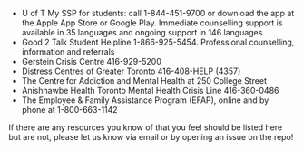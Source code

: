 
- U of T My SSP for students: call 1-844-451-9700 or download the app at the Apple App Store or Google Play. Immediate counselling support is available in 35 languages and ongoing support in 146 languages.  
- Good 2 Talk Student Helpline 1-866-925-5454. Professional counselling, information and referrals
- Gerstein Crisis Centre 416-929-5200 
- Distress Centres of Greater Toronto 416-408-HELP (4357)
- The Centre for Addiction and Mental Health at 250 College Street
- Anishnawbe Health Toronto Mental Health Crisis Line 416-360-0486
- The Employee & Family Assistance Program (EFAP), online and by phone at 1-800-663-1142

If there are any resources you know of that you feel should be listed here
but are not, please let us know via email or by opening an issue on the repo! 
